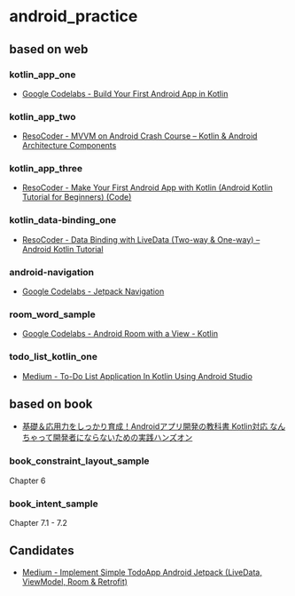 # android_practice

## based on web

### kotlin_app_one

- [Google Codelabs - Build Your First Android App in Kotlin](https://codelabs.developers.google.com/codelabs/build-your-first-android-app-kotlin)

### kotlin_app_two

- [ResoCoder - MVVM on Android Crash Course – Kotlin & Android Architecture Components](https://resocoder.com/2018/09/07/mvvm-on-android-crash-course-kotlin-android-architecture-components/)

### kotlin_app_three

- [ResoCoder - Make Your First Android App with Kotlin (Android Kotlin Tutorial for Beginners) (Code)](https://resocoder.com/2017/11/17/make-your-first-android-app-with-kotlin-android-developer-tutorial-for-beginners-code/)

### kotlin_data-binding_one

- [ResoCoder - Data Binding with LiveData (Two-way & One-way) – Android Kotlin Tutorial](https://resocoder.com/2018/09/21/data-binding-with-livedata-two-way-one-way-android-kotlin-tutorial/)

### android-navigation

- [Google Codelabs - Jetpack Navigation](https://codelabs.developers.google.com/codelabs/android-navigation/index.html)

### room_word_sample

- [Google Codelabs - Android Room with a View - Kotlin](https://codelabs.developers.google.com/codelabs/android-room-with-a-view-kotlin/index.html)

### todo_list_kotlin_one

- [Medium - To-Do List Application In Kotlin Using Android Studio](https://medium.com/@tanunprabhu95/to-do-list-application-using-kotlin-using-android-studio-546e74ac75aa)


## based on book

- [基礎＆応用力をしっかり育成！Androidアプリ開発の教科書 Kotlin対応 なんちゃって開発者にならないための実践ハンズオン](https://www.shoeisha.co.jp/book/detail/9784798160443)

### book_constraint_layout_sample

Chapter 6

### book_intent_sample

Chapter 7.1 - 7.2

## Candidates

- [Medium - Implement Simple TodoApp Android Jetpack (LiveData, ViewModel, Room & Retrofit)](https://medium.com/@ashish.bande/not-boiling-the-ocean-livedata-viewmodel-room-retrofit-98af0b76c590)